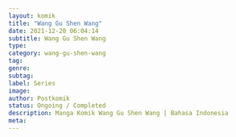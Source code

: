 ```yaml
---
layout: komik
title: "Wang Gu Shen Wang"
date: 2021-12-20 06:04:14
subtitle: Wang Gu Shen Wang
type: 
category: wang-gu-shen-wang
tag: 
genre: 
subtag: 
label: Series
image: 
author: Postkomik
status: Ongoing / Completed
description: Manga Komik Wang Gu Shen Wang | Bahasa Indonesia
meta: 
---
```

